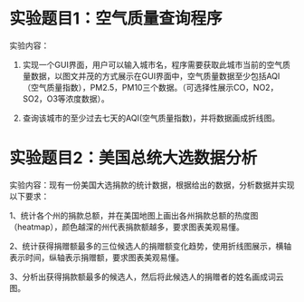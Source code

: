 # **实验题目1：空气质量查询程序**

实验内容：

1. 实现一个GUI界面，用户可以输入城市名，程序需要获取此城市当前的空气质量数据，以图文并茂的方式展示在GUI界面中，空气质量数据至少包括AQI（空气质量指数），PM2.5，PM10三个数据。（可选择性展示CO，NO2，SO2，O3等浓度数据）。

2. 查询该城市的至少过去七天的AQI(空气质量指数)，并将数据画成折线图。

# **实验题目2：美国总统大选数据分析**

实验内容：现有一份美国大选捐款的统计数据，根据给出的数据，分析数据并实现以下要求：

1、统计各个州的捐款总额，并在美国地图上画出各州捐款总额的热度图（heatmap），颜色越深的州代表捐款额越多，要求图表美观易懂。

2、统计获得捐赠额最多的三位候选人的捐赠额变化趋势，使用折线图展示，横轴表示时间，纵轴表示捐赠额，要求图表美观易懂。

3、分析出获得捐款额最多的候选人，然后将此候选人的捐赠者的姓名画成词云图。

 